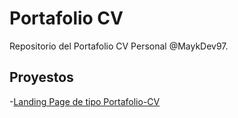# Portafolio CV

Repositorio del Portafolio CV Personal @MaykDev97.

## Proyestos

-[Landing Page de tipo Portafolio-CV](https://maykdev97.github.io/Portafolio-CV)

